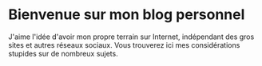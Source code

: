 # Bienvenue sur mon blog personnel

J'aime l'idée d'avoir mon propre terrain sur Internet, indépendant des gros sites et autres réseaux sociaux. Vous trouverez ici mes considérations stupides sur de nombreux sujets.